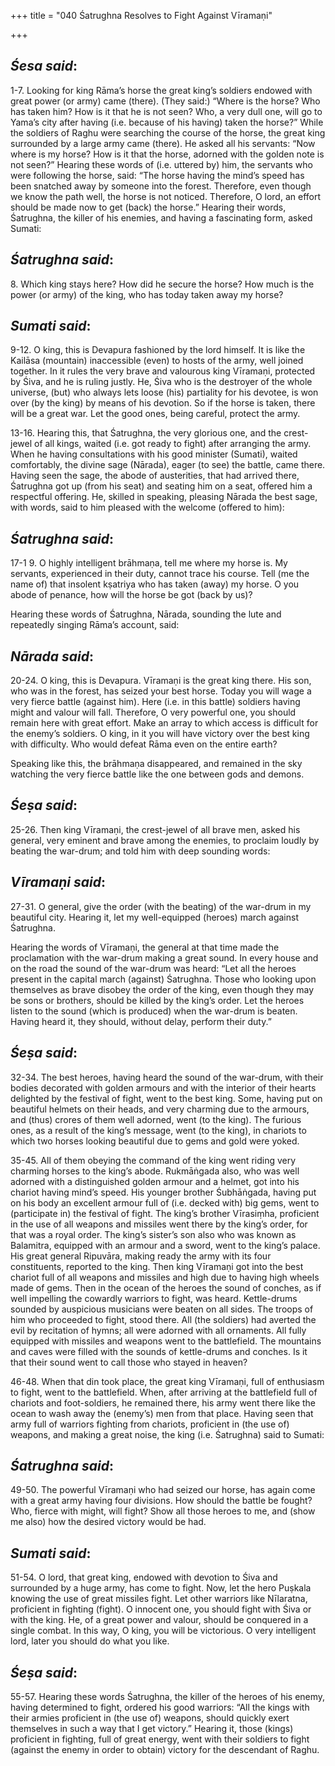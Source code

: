 +++
title = "040 Śatrughna Resolves to Fight Against Vīramaṇi"

+++
 

## *Śesa said*:

1-7. Looking for king Rāma’s horse the great king’s soldiers endowed with great power (or army) came (there). (They said:) “Where is the horse? Who has taken him? How is it that he is not seen? Who, a very dull one, will go to Yama’s city after having (i.e. because of his having) taken the horse?” While the soldiers of Raghu were searching the course of the horse, the great king surrounded by a large army came (there). He asked all his servants: “Now where is my horse? How is it that the horse, adorned with the golden note is not seen?” Hearing these words of (i.e. uttered by) him, the servants who were following the horse, said: “The horse having the mind’s speed has been snatched away by someone into the forest. Therefore, even though we know the path well, the horse is not noticed. Therefore, O lord, an effort should be made now to get (back) the horse.” Hearing their words, Śatrughna, the killer of his enemies, and having a fascinating form, asked Sumati:

## *Śatrughna said*:

8\. Which king stays here? How did he secure the horse? How much is the power (or army) of the king, who has today taken away my horse?

## *Sumati said*:

9-12. O king, this is Devapura fashioned by the lord himself. It is like the Kailāsa (mountain) inaccessible (even) to hosts of the army, well joined together. In it rules the very brave and valourous king Vīramaṇi, protected by Śiva, and he is ruling justly. He, Śiva who is the destroyer of the whole universe, (but) who always lets loose (his) partiality for his devotee, is won over (by the king) by means of his devotion. So if the horse is taken, there will be a great war. Let the good ones, being careful, protect the army.

13-16. Hearing this, that Śatrughna, the very glorious one, and the crest-jewel of all kings, waited (i.e. got ready to fight) after arranging the army. When he having consultations with his good minister (Sumati), waited comfortably, the divine sage (Nārada), eager (to see) the battle, came there. Having seen the sage, the abode of austerities, that had arrived there, Śatrughna got up (from his seat) and seating him on a seat, offered him a respectful offering. He, skilled in speaking, pleasing Nārada the best sage, with words, said to him pleased with the welcome (offered to him):

## *Śatrughna said*:

17-1 9. O highly intelligent brāhmaṇa, tell me where my horse is. My servants, experienced in their duty, cannot trace his course. Tell (me the name of) that insolent kṣatriya who has taken (away) my horse. O you abode of penance, how will the horse be got (back by us)?

Hearing these words of Śatrughna, Nārada, sounding the lute and repeatedly singing Rāma’s account, said:

## *Nārada* *said*:

20-24. O king, this is Devapura. Vīramaṇi is the great king there. His son, who was in the forest, has seized your best horse. Today you will wage a very fierce battle (against him). Here (i.e. in this battle) soldiers having might and valour will fall. Therefore, O very powerful one, you should remain here with great effort. Make an array to which access is difficult for the enemy’s soldiers. O king, in it you will have victory over the best king with difficulty. Who would defeat Rāma even on the entire earth?

Speaking like this, the brāhmaṇa disappeared, and remained in the sky watching the very fierce battle like the one between gods and demons.

## *Śeṣa said*:

25-26. Then king Vīramaṇi, the crest-jewel of all brave men, asked his general, very eminent and brave among the enemies, to proclaim loudly by beating the war-drum; and told him with deep sounding words:

## *Vīramaṇi said*:

27-31. O general, give the order (with the beating) of the war-drum in my beautiful city. Hearing it, let my well-equipped (heroes) march against Śatrughna.

Hearing the words of Vīramaṇi, the general at that time made the proclamation with the war-drum making a great sound. In every house and on the road the sound of the war-drum was heard: “Let all the heroes present in the capital march (against) Śatrughna. Those who looking upon themselves as brave disobey the order of the king, even though they may be sons or brothers, should be killed by the king’s order. Let the heroes listen to the sound (which is produced) when the war-drum is beaten. Having heard it, they should, without delay, perform their duty.”

## *Śeṣa said*:

32-34. The best heroes, having heard the sound of the war-drum, with their bodies decorated with golden armours and with the interior of their hearts delighted by the festival of fight, went to the best king. Some, having put on beautiful helmets on their heads, and very charming due to the armours, and (thus) crores of them well adorned, went (to the king). The furious ones, as a result of the king’s message, went (to the king), in chariots to which two horses looking beautiful due to gems and gold were yoked.

35-45. All of them obeying the command of the king went riding very charming horses to the king’s abode. Rukmāṅgada also, who was well adorned with a distinguished golden armour and a helmet, got into his chariot having mind’s speed. His younger brother Śubhāṅgada, having put on his body an excellent armour full of (i.e. decked with) big gems, went to (participate in) the festival of fight. The king’s brother Vīrasiṃha, proficient in the use of all weapons and missiles went there by the king’s order, for that was a royal order. The king’s sister’s son also who was known as Balamitra, equipped with an armour and a sword, went to the king’s palace. His great general Ripuvāra, making ready the army with its four constituents, reported to the king. Then king Vīramaṇi got into the best chariot full of all weapons and missiles and high due to having high wheels made of gems. Then in the ocean of the heroes the sound of conches, as if well impelling the cowardly warriors to fight, was heard. Kettle-drums sounded by auspicious musicians were beaten on all sides. The troops of him who proceeded to fight, stood there. All (the soldiers) had averted the evil by recitation of hymns; all were adorned with all ornaments. All fully equipped with missiles and weapons went to the battlefield. The mountains and caves were filled with the sounds of kettle-drums and conches. Is it that their sound went to call those who stayed in heaven?

46-48. When that din took place, the great king Vīramaṇi, full of enthusiasm to fight, went to the battlefield. When, after arriving at the battlefield full of chariots and foot-soldiers, he remained there, his army went there like the ocean to wash away the (enemy’s) men from that place. Having seen that army full of warriors fighting from chariots, proficient in (the use of) weapons, and making a great noise, the king (i.e. Śatrughna) said to Sumati:

## *Śatrughna said*:

49-50. The powerful Vīramaṇi who had seized our horse, has again come with a great army having four divisions. How should the battle be fought? Who, fierce with might, will fight? Show all those heroes to me, and (show me also) how the desired victory would be had.

## *Sumati said*:

51-54. O lord, that great king, endowed with devotion to Śiva and surrounded by a huge army, has come to fight. Now, let the hero Puṣkala knowing the use of great missiles fight. Let other warriors like Nīlaratna, proficient in fighting (fight). O innocent one, you should fight with Śiva or with the king. He, of a great power and valour, should be conquered in a single combat. In this way, O king, you will be victorious. O very intelligent lord, later you should do what you like.

## *Śeṣa said*:

55-57. Hearing these words Śatrughna, the killer of the heroes of his enemy, having determined to fight, ordered his good warriors: “All the kings with their armies proficient in (the use of) weapons, should quickly exert themselves in such a way that I get victory.” Hearing it, those (kings) proficient in fighting, full of great energy, went with their soldiers to fight (against the enemy in order to obtain) victory for the descendant of Raghu.



